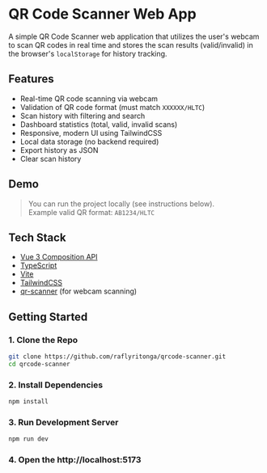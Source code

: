 # QR Code Scanner Web App

A simple QR Code Scanner web application that utilizes the user's webcam to scan QR codes in real time and stores the scan results (valid/invalid) in the browser's `localStorage` for history tracking.

## Features

- Real-time QR code scanning via webcam
- Validation of QR code format (must match `XXXXXX/HLTC`)
- Scan history with filtering and search
- Dashboard statistics (total, valid, invalid scans)
- Responsive, modern UI using TailwindCSS
- Local data storage (no backend required)
- Export history as JSON
- Clear scan history

## Demo

> You can run the project locally (see instructions below).  
> Example valid QR format: `AB1234/HLTC`

## Tech Stack

- [Vue 3 Composition API](https://vuejs.org/)
- [TypeScript](https://www.typescriptlang.org/)
- [Vite](https://vitejs.dev/)
- [TailwindCSS](https://tailwindcss.com/)
- [qr-scanner](https://github.com/nimiq/qr-scanner) (for webcam scanning)

## Getting Started

### 1. Clone the Repo

```bash
git clone https://github.com/raflyritonga/qrcode-scanner.git
cd qrcode-scanner
```

### 2. Install Dependencies

```bash
npm install
```

### 3. Run Development Server

```bash
npm run dev
```

### 4. Open the http://localhost:5173
